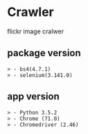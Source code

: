 # Crawler
flickr image cralwer

## package version
```
> - bs4(4.7.1)
> - selenium(3.141.0)
```
## app version
```
> - Python 3.5.2
> - Chrome (71.0)
> - Chromedriver (2.46)
```
